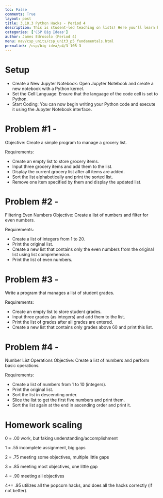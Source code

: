 ```yaml
---
toc: False
comments: True
layout: post
title: 3.10.3 Python Hacks - Period 4
description: This is student-led teaching on lists! Here you'll learn how to manipulate individual elements or items in a list using indexing.
categories: ['CSP Big Ideas']
author: James Edrosolo (Period 4)
menu: nav/csp_units/csp_unit3_p5_fundamentals.html
permalink: /csp/big-idea/p4/3-10B-3
---
```


# Setup 
- Create a New Jupyter Notebook: Open Jupyter Notebook and create a new notebook with a Python kernel.
- Set the Cell Language: Ensure that the language of the code cell is set to Python.
- Start Coding: You can now begin writing your Python code and execute it using the Jupyter Notebook interface.


# Problem #1 - 
Objective: Create a simple program to manage a grocery list.

Requirements:
- Create an empty list to store grocery items.
- Input three grocery items and add them to the list.
- Display the current grocery list after all items are added.
- Sort the list alphabetically and print the sorted list.
- Remove one item specified by them and display the updated list.

# Problem #2 - 
Filtering Even Numbers
Objective: Create a list of numbers and filter for even numbers.

Requirements:
- Create a list of integers from 1 to 20.
- Print the original list.
- Create a new list that contains only the even numbers from the original list using list comprehension.
- Print the list of even numbers.

# Problem #3 -
Write a program that manages a list of student grades.

Requirements:
- Create an empty list to store student grades.
- Input three grades (as integers) and add them to the list.
- Print the list of grades after all grades are entered.
- Create a new list that contains only grades above 60 and print this list.

# Problem #4 -
Number List Operations
Objective: Create a list of numbers and perform basic operations.

Requirements:
- Create a list of numbers from 1 to 10 (integers).
- Print the original list.
- Sort the list in descending order.
- Slice the list to get the first five numbers and print them.
- Sort the list again at the end in ascending order and print it.

# Homework scaling

0 = .00 work, but faking understanding/accomplishment

1 = .55 incomplete assignment, big gaps

2 = .75 meeting some objectives, multiple little gaps

3 = .85 meeting most objectives, one little gap

4 = .90 meeting all objectives

4+= .95 utilizes all the popcorn hacks, and does all the hacks correctly (if not better).

<script src="https://utteranc.es/client.js"
        repo="nighthawkcoders/portfolio_2025"
        issue-term="title"
        label="blogpost-comment"
        theme="github-light"
        crossorigin="anonymous"
        async>
</script>


<script src="https://utteranc.es/client.js"
        repo="nighthawkcoders/portfolio_2025"
        issue-term="title"
        label="blogpost-comment"
        theme="github-light"
        crossorigin="anonymous"
        async>
</script>
